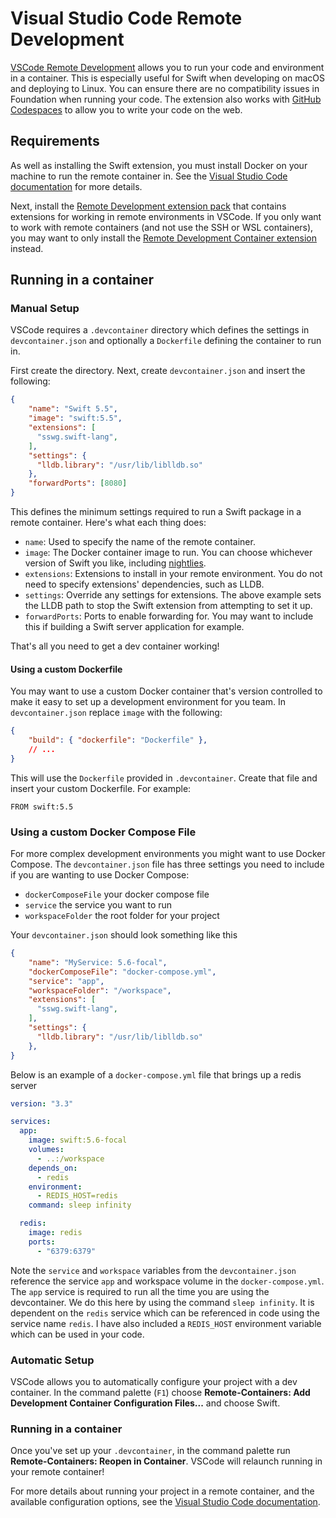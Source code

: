 # Visual Studio Code Remote Development

[VSCode Remote Development](https://code.visualstudio.com/docs/remote/containers) allows you to run your code and environment in a container. This is especially useful for Swift when developing on macOS and deploying to Linux. You can ensure there are no compatibility issues in Foundation when running your code. The extension also works with [GitHub Codespaces](https://github.com/features/codespaces) to allow you to write your code on the web.

## Requirements

As well as installing the Swift extension, you must install Docker on your machine to run the remote container in. See the [Visual Studio Code documentation](https://code.visualstudio.com/docs/remote/containers) for more details.

Next, install the [Remote Development extension pack](https://marketplace.visualstudio.com/items?itemName=ms-vscode-remote.vscode-remote-extensionpack) that contains extensions for working in remote environments in VSCode. If you only want to work with remote containers (and not use the SSH or WSL containers), you may want to only install the [Remote Development Container extension](https://marketplace.visualstudio.com/items?itemName=ms-vscode-remote.remote-containers) instead.

## Running in a container

### Manual Setup

VSCode requires a `.devcontainer` directory which defines the settings in `devcontainer.json` and optionally a `Dockerfile` defining the container to run in.

First create the directory. Next, create `devcontainer.json` and insert the following:

```json
{
    "name": "Swift 5.5",
    "image": "swift:5.5",
    "extensions": [
      "sswg.swift-lang",
    ],
    "settings": {
      "lldb.library": "/usr/lib/liblldb.so"
    },
    "forwardPorts": [8080]
}
```

This defines the minimum settings required to run a Swift package in a remote container. Here's what each thing does:

* `name`: Used to specify the name of the remote container.
* `image`: The Docker container image to run. You can choose whichever version of Swift you like, including [nightlies](https://hub.docker.com/r/swiftlang/swift).
* `extensions`: Extensions to install in your remote environment. You do not need to specify extensions' dependencies, such as LLDB.
* `settings`: Override any settings for extensions. The above example sets the LLDB path to stop the Swift extension from attempting to set it up.
* `forwardPorts`: Ports to enable forwarding for. You may want to include this if building a Swift server application for example.

That's all you need to get a dev container working!

#### Using a custom Dockerfile

You may want to use a custom Docker container that's version controlled to make it easy to set up a development environment for you team. In `devcontainer.json` replace `image` with the following:

```json
{
    "build": { "dockerfile": "Dockerfile" },
    // ...
}
```

This will use the `Dockerfile` provided in `.devcontainer`. Create that file and insert your custom Dockerfile. For example:

```docker
FROM swift:5.5
```

### Using a custom Docker Compose File

For more complex development environments you might want to use Docker Compose. The `devcontainer.json` file has three settings you need to include if you are wanting to use Docker Compose: 
- `dockerComposeFile` your docker compose file
- `service` the service you want to run
- `workspaceFolder` the root folder for your project

Your `devcontainer.json` should look something like this

```json
{
    "name": "MyService: 5.6-focal",
    "dockerComposeFile": "docker-compose.yml",
    "service": "app",
    "workspaceFolder": "/workspace",
    "extensions": [
      "sswg.swift-lang",
    ],
    "settings": {
      "lldb.library": "/usr/lib/liblldb.so"
    },
}
```

Below is an example of a `docker-compose.yml` file that brings up a redis server

```yaml
version: "3.3"

services:
  app:
    image: swift:5.6-focal
    volumes:
      - ..:/workspace
    depends_on:
      - redis
    environment:
      - REDIS_HOST=redis
    command: sleep infinity

  redis:
    image: redis
    ports:
      - "6379:6379"
```

Note the `service` and `workspace` variables from the `devcontainer.json` reference the service `app` and workspace volume in the `docker-compose.yml`. The `app` service is required to run all the time you are using the devcontainer. We do this here by using the command `sleep infinity`. It is dependent on the `redis` service which can be referenced in code using the service name `redis`. I have also included a `REDIS_HOST` environment variable which can be used in your code.

### Automatic Setup

VSCode allows you to automatically configure your project with a dev container. In the command palette (`F1`) choose **Remote-Containers: Add Development Container Configuration Files...** and choose Swift.

### Running in a container

Once you've set up your `.devcontainer`, in the command palette run **Remote-Containers: Reopen in Container**. VSCode will relaunch running in your remote container!

For more details about running your project in a remote container, and the available configuration options, see the [Visual Studio Code documentation](https://code.visualstudio.com/docs/remote/remote-overview).